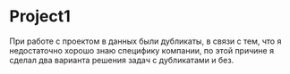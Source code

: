 # Project1
При работе с проектом в данных были дубликаты, в связи с тем, что я недостаточно хорошо знаю специфику компании, по этой причине я сделал два варианта решения задач с дубликатами и без.
